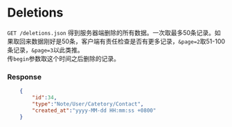 # Deletions

`GET /deletions.json` 得到服务器端删除的所有数据。一次取最多50条记录。如果取回来数据刚好是50条，客户端有责任检查是否有更多记录，`&page=2`取51-100条记录，`&page=3`以此类推。  
传`begin`参数取这个时间之后删除的记录。

### Response

```json
	{
		"id":34,  
		"type":"Note/User/Catetory/Contact",
		"created_at":"yyyy-MM-dd HH:mm:ss +0800"
	}
```